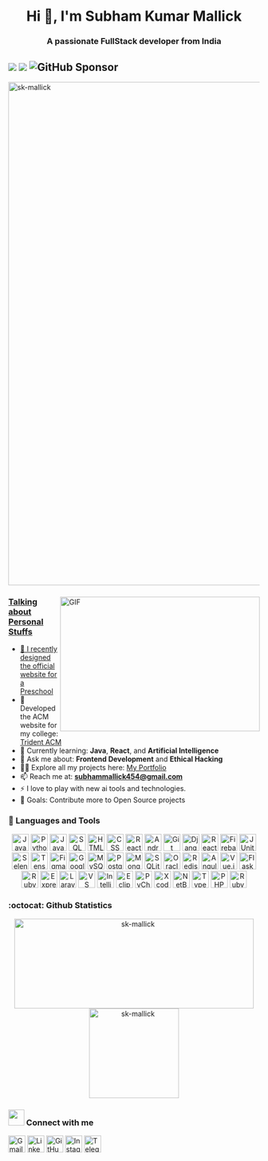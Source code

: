 <h1 align="center">Hi 👋, I'm Subham Kumar Mallick</h1>
<h3 align="center">A passionate FullStack developer from India </h3>
  
## ![](https://komarev.com/ghpvc/?username=sk-mallick&color=green&&style=flat)  [![](https://img.shields.io/static/v1?label=Sponsor&message=%E2%9D%A4&logo=GitHub&color=%23fe8e86)](https://github.com/sponsors/sk-mallick) ![GitHub Sponsor](https://img.shields.io/github/sponsors/sk-mallick?label=Sponsor&logo=GitHub)



<p align="left"> <a href="https://github.com/ryo-ma/github-profile-trophy"><img src="https://github-profile-trophy.vercel.app/?username=sk-mallick" alt="sk-mallick" width="1010" /> </p>
<img align="right" alt="GIF" src="https://github.com/developer-guy/developer-guy/blob/master/code.gif?raw=true" width="400" height="270" />

  
  ### Talking about Personal Stuffs

- 🔭 I recently designed the official website for a [Preschool](https://purvaanshpreschool.com/)
- 👯 Developed the ACM website for my college: [Trident ACM](https://adityanarayandas.github.io/acm/)
- 🌱 Currently learning: **Java**, **React**, and  **Artificial Intelligence**
- 💬 Ask me about: **Frontend Development** and **Ethical Hacking**
- 👨‍💻 Explore all my projects here: [My Portfolio](https://sk-coder-001.netlify.app/)
- 📫 Reach me at: **subhammallick454@gmail.com**
- ⚡ I love to play with new ai tools and technologies.
- 🥅 Goals: Contribute more to Open Source projects



<!--### 🧰 Languages and Tools

<p align="left">
  <a href="https://www.java.com" target="_blank"><img src="https://img.shields.io/badge/Java-007396?style=flat-square&logo=java&logoColor=white" alt="Java" height="34"></a>
  <a href="https://www.python.org" target="_blank"><img src="https://img.shields.io/badge/Python-3776AB?style=flat-square&logo=python&logoColor=white" alt="Python" height="34"></a>
  <a href="https://developer.mozilla.org/en-US/docs/Web/JavaScript" target="_blank"><img src="https://img.shields.io/badge/JavaScript-F7DF1E?style=flat-square&logo=javascript&logoColor=white" alt="JavaScript" height="34"></a>
  <a href="https://www.sql.org" target="_blank"><img src="https://img.shields.io/badge/SQL-003B57?style=flat-square&logo=sqlite&logoColor=white" alt="SQL" height="34"></a>
  <a href="https://developer.mozilla.org/en-US/docs/Web/HTML" target="_blank"><img src="https://img.shields.io/badge/HTML5-E34F26?style=flat-square&logo=html5&logoColor=white" alt="HTML" height="34"></a>
  <a href="https://developer.mozilla.org/en-US/docs/Web/CSS" target="_blank"><img src="https://img.shields.io/badge/CSS3-1572B6?style=flat-square&logo=css3&logoColor=white" alt="CSS" height="34"></a>
  <a href="https://reactnative.dev" target="_blank"><img src="https://img.shields.io/badge/React_Native-20232A?style=flat-square&logo=react&logoColor=61DAFB" alt="React Native" height="34"></a>
  <a href="https://developer.android.com/studio" target="_blank"><img src="https://img.shields.io/badge/Android_Studio-3DDC84?style=flat-square&logo=android&logoColor=white" alt="Android Studio" height="34"></a>
  <a href="https://git-scm.com" target="_blank"><img src="https://img.shields.io/badge/Git-F05032?style=flat-square&logo=git&logoColor=white" alt="Git" height="34"></a>
  <a href="https://www.djangoproject.com" target="_blank"><img src="https://img.shields.io/badge/Django-092E20?style=flat-square&logo=django&logoColor=white" alt="Django" height="34"></a>
  <a href="https://reactjs.org" target="_blank"><img src="https://img.shields.io/badge/React-61DAFB?style=flat-square&logo=react&logoColor=white" alt="React" height="34"></a>
  <a href="https://firebase.google.com" target="_blank"><img src="https://img.shields.io/badge/Firebase-FFCA28?style=flat-square&logo=firebase&logoColor=white" alt="Firebase" height="34"></a>
  <a href="https://junit.org" target="_blank"><img src="https://img.shields.io/badge/JUnit-25A162?style=flat-square&logo=junit&logoColor=white" alt="JUnit" height="34"></a>
  <a href="https://www.selenium.dev" target="_blank"><img src="https://img.shields.io/badge/Selenium-43B02A?style=flat-square&logo=selenium&logoColor=white" alt="Selenium" height="34"></a>
  <a href="https://www.tensorflow.org" target="_blank"><img src="https://img.shields.io/badge/TensorFlow-FF6F00?style=flat-square&logo=tensorflow&logoColor=white" alt="TensorFlow" height="34"></a>
  <a href="https://www.figma.com" target="_blank"><img src="https://img.shields.io/badge/Figma-F24E1E?style=flat-square&logo=figma&logoColor=white" alt="Figma" height="34"></a>
  <a href="https://cloud.google.com" target="_blank"><img src="https://img.shields.io/badge/Google_Cloud-4285F4?style=flat-square&logo=googlecloud&logoColor=white" alt="Google Cloud" height="34"></a>
  <a href="https://www.mysql.com" target="_blank"><img src="https://img.shields.io/badge/MySQL-4479A1?style=flat-square&logo=mysql&logoColor=white" alt="MySQL" height="34"></a>
  <a href="https://www.postgresql.org" target="_blank"><img src="https://img.shields.io/badge/PostgreSQL-336791?style=flat-square&logo=postgresql&logoColor=white" alt="PostgreSQL" height="34"></a>
  <a href="https://www.mongodb.com" target="_blank"><img src="https://img.shields.io/badge/MongoDB-47A248?style=flat-square&logo=mongodb&logoColor=white" alt="MongoDB" height="34"></a>
  <a href="https://www.sqlite.org" target="_blank"><img src="https://img.shields.io/badge/SQLite-003B57?style=flat-square&logo=sqlite&logoColor=white" alt="SQLite" height="34"></a>
  <a href="https://www.oracle.com/database" target="_blank"><img src="https://img.shields.io/badge/Oracle-FF6A00?style=flat-square&logo=oracle&logoColor=white" alt="Oracle Database" height="34"></a>
  <a href="https://redis.io" target="_blank"><img src="https://img.shields.io/badge/Redis-DC382D?style=flat-square&logo=redis&logoColor=white" alt="Redis" height="34"></a>
  <a href="https://angular.io" target="_blank"><img src="https://img.shields.io/badge/Angular-DD0031?style=flat-square&logo=angular&logoColor=white" alt="Angular" height="34"></a>
  <a href="https://vuejs.org" target="_blank"><img src="https://img.shields.io/badge/Vue.js-4FC08D?style=flat-square&logo=vue.js&logoColor=white" alt="Vue.js" height="34"></a>
  <a href="https://flask.palletsprojects.com" target="_blank"><img src="https://img.shields.io/badge/Flask-000000?style=flat-square&logo=flask&logoColor=white" alt="Flask" height="34"></a>
  <a href="https://rubyonrails.org" target="_blank"><img src="https://img.shields.io/badge/Ruby_on_Rails-CC0000?style=flat-square&logo=ruby-on-rails&logoColor=white" alt="Ruby on Rails" height="34"></a>
  <a href="https://expressjs.com" target="_blank"><img src="https://img.shields.io/badge/Express-000000?style=flat-square&logo=express&logoColor=white" alt="Express (Node.js)" height="34"></a>
  <a href="https://laravel.com" target="_blank"><img src="https://img.shields.io/badge/Laravel-FF2D20?style=flat-square&logo=laravel&logoColor=white" alt="Laravel (PHP)" height="34"></a>
  <a href="https://code.visualstudio.com" target="_blank"><img src="https://img.shields.io/badge/Visual_Studio_Code-0078D4?style=flat-square&logo=visualstudiocode&logoColor=white" alt="Visual Studio Code" height="34"></a>
  <a href="https://www.jetbrains.com/idea/" target="_blank"><img src="https://img.shields.io/badge/IntelliJ_IDEA-000000?style=flat-square&logo=intellijidea&logoColor=white" alt="IntelliJ IDEA" height="34"></a>
  <a href="https://www.eclipse.org" target="_blank"><img src="https://img.shields.io/badge/Eclipse-2C2255?style=flat-square&logo=eclipse&logoColor=white" alt="Eclipse" height="34"></a>
  <a href="https://www.jetbrains.com/pycharm/" target="_blank"><img src="https://img.shields.io/badge/PyCharm-000000?style=flat-square&logo=pycharm&logoColor=white" alt="PyCharm" height="34"></a>
  <a href="https://developer.apple.com/xcode/" target="_blank"><img src="https://img.shields.io/badge/Xcode-147EFB?style=flat-square&logo=xcode&logoColor=white" alt="Xcode" height="34"></a>
  <a href="https://netbeans.apache.org" target="_blank"><img src="https://img.shields.io/badge/NetBeans-0076A3?style=flat-square&logo=netbeans&logoColor=white" alt="NetBeans" height="34"></a>
  <a href="https://www.typescriptlang.org" target="_blank"><img src="https://img.shields.io/badge/TypeScript-3178C6?style=flat-square&logo=typescript&logoColor=white" alt="TypeScript" height="34"></a>
  <a href="https://www.php.net" target="_blank"><img src="https://img.shields.io/badge/PHP-777BB4?style=flat-square&logo=php&logoColor=white" alt="PHP" height="34"></a>
  <a href="https://www.ruby-lang.org" target="_blank"><img src="https://img.shields.io/badge/Ruby-CC342D?style=flat-square&logo=ruby&logoColor=white" alt="Ruby (Rails)" height="34"></a>
</p>-->

### 🧰 Languages and Tools

<p align="center">
  <img src="https://img.shields.io/badge/Java-007396?style=flat-square&logo=java&logoColor=white" alt="Java" height="34">
  <img src="https://img.shields.io/badge/Python-3776AB?style=flat-square&logo=python&logoColor=white" alt="Python" height="34">
  <img src="https://img.shields.io/badge/JavaScript-F7DF1E?style=flat-square&logo=javascript&logoColor=white" alt="JavaScript" height="34">
  <img src="https://img.shields.io/badge/SQL-003B57?style=flat-square&logo=sqlite&logoColor=white" alt="SQL" height="34">
  <img src="https://img.shields.io/badge/HTML5-E34F26?style=flat-square&logo=html5&logoColor=white" alt="HTML" height="34">
  <img src="https://img.shields.io/badge/CSS3-1572B6?style=flat-square&logo=css3&logoColor=white" alt="CSS" height="34">
  <img src="https://img.shields.io/badge/React_Native-20232A?style=flat-square&logo=react&logoColor=61DAFB" alt="React Native" height="34">
  <img src="https://img.shields.io/badge/Android_Studio-3DDC84?style=flat-square&logo=android&logoColor=white" alt="Android Studio" height="34">
  <img src="https://img.shields.io/badge/Git-F05032?style=flat-square&logo=git&logoColor=white" alt="Git" height="34">
  <img src="https://img.shields.io/badge/Django-092E20?style=flat-square&logo=django&logoColor=white" alt="Django" height="34">
  <img src="https://img.shields.io/badge/React-61DAFB?style=flat-square&logo=react&logoColor=white" alt="React" height="34">
  <img src="https://img.shields.io/badge/Firebase-FFCA28?style=flat-square&logo=firebase&logoColor=white" alt="Firebase" height="34">
  <img src="https://img.shields.io/badge/JUnit-25A162?style=flat-square&logo=junit&logoColor=white" alt="JUnit" height="34">
  <img src="https://img.shields.io/badge/Selenium-43B02A?style=flat-square&logo=selenium&logoColor=white" alt="Selenium" height="34">
  <img src="https://img.shields.io/badge/TensorFlow-FF6F00?style=flat-square&logo=tensorflow&logoColor=white" alt="TensorFlow" height="34">
  <img src="https://img.shields.io/badge/Figma-F24E1E?style=flat-square&logo=figma&logoColor=white" alt="Figma" height="34">
  <img src="https://img.shields.io/badge/Google_Cloud-4285F4?style=flat-square&logo=googlecloud&logoColor=white" alt="Google Cloud" height="34">
  <img src="https://img.shields.io/badge/MySQL-4479A1?style=flat-square&logo=mysql&logoColor=white" alt="MySQL" height="34">
  <img src="https://img.shields.io/badge/PostgreSQL-336791?style=flat-square&logo=postgresql&logoColor=white" alt="PostgreSQL" height="34">
  <img src="https://img.shields.io/badge/MongoDB-47A248?style=flat-square&logo=mongodb&logoColor=white" alt="MongoDB" height="34">
  <img src="https://img.shields.io/badge/SQLite-003B57?style=flat-square&logo=sqlite&logoColor=white" alt="SQLite" height="34">
  <img src="https://img.shields.io/badge/Oracle-FF6A00?style=flat-square&logo=oracle&logoColor=white" alt="Oracle Database" height="34">
  <img src="https://img.shields.io/badge/Redis-DC382D?style=flat-square&logo=redis&logoColor=white" alt="Redis" height="34">
  <img src="https://img.shields.io/badge/Angular-DD0031?style=flat-square&logo=angular&logoColor=white" alt="Angular" height="34">
  <img src="https://img.shields.io/badge/Vue.js-4FC08D?style=flat-square&logo=vue.js&logoColor=white" alt="Vue.js" height="34">
  <img src="https://img.shields.io/badge/Flask-000000?style=flat-square&logo=flask&logoColor=white" alt="Flask" height="34">
  <img src="https://img.shields.io/badge/Ruby_on_Rails-CC0000?style=flat-square&logo=ruby-on-rails&logoColor=white" alt="Ruby on Rails" height="34">
  <img src="https://img.shields.io/badge/Express-000000?style=flat-square&logo=express&logoColor=white" alt="Express (Node.js)" height="34">
  <img src="https://img.shields.io/badge/Laravel-FF2D20?style=flat-square&logo=laravel&logoColor=white" alt="Laravel (PHP)" height="34">
  <img src="https://img.shields.io/badge/Visual_Studio_Code-0078D4?style=flat-square&logo=visualstudiocode&logoColor=white" alt="VS Code" height="34">
  <img src="https://img.shields.io/badge/IntelliJ_IDEA-000000?style=flat-square&logo=intellijidea&logoColor=white" alt="IntelliJ IDEA" height="34">
  <img src="https://img.shields.io/badge/Eclipse-2C2255?style=flat-square&logo=eclipse&logoColor=white" alt="Eclipse" height="34">
  <img src="https://img.shields.io/badge/PyCharm-000000?style=flat-square&logo=pycharm&logoColor=white" alt="PyCharm" height="34">
  <img src="https://img.shields.io/badge/Xcode-147EFB?style=flat-square&logo=xcode&logoColor=white" alt="Xcode" height="34">
  <img src="https://img.shields.io/badge/NetBeans-0076A3?style=flat-square&logo=netbeans&logoColor=white" alt="NetBeans" height="34">
  <img src="https://img.shields.io/badge/TypeScript-3178C6?style=flat-square&logo=typescript&logoColor=white" alt="TypeScript" height="34">
  <img src="https://img.shields.io/badge/PHP-777BB4?style=flat-square&logo=php&logoColor=white" alt="PHP" height="34">
  <img src="https://img.shields.io/badge/Ruby-CC342D?style=flat-square&logo=ruby&logoColor=white" alt="Ruby" height="34">
</p>


### :octocat: Github Statistics
<p align="center">
<img src="https://github-readme-stats.vercel.app/api?username=sk-mallick&show_icons=true&theme=radical" alt="sk-mallick" width="480" height="180" />
<img src="https://github-readme-stats.vercel.app/api/top-langs/?username=sk-mallick&layout=compact&hide=html&theme=radical" alt="sk-mallick" height="180"/>  
<!--<img src="https://github-readme-streak-stats.herokuapp.com/?user=sk-mallick&layout=compact&hide=html&theme=radical" alt="sk-mallick" />  <br><br>-->
</p>

### <img src="https://media.giphy.com/media/LnQjpWaON8nhr21vNW/giphy.gif" height="32"> Connect with me

<p align="left">
  <a href="mailto:subhammallick454@gmail.com" target="_blank"><img src="https://img.shields.io/badge/Gmail-D14836?style=flat-square&logo=gmail&logoColor=white" alt="Gmail" height="34"></a>
  <a href="https://www.linkedin.com/in/subham-kumar-mallick" target="_blank"><img src="https://img.shields.io/badge/LinkedIn-0A66C2?style=flat-square&logo=linkedin&logoColor=white" alt="LinkedIn" height="34"></a>
  <a href="https://github.com/sk-mallick" target="_blank"><img src="https://img.shields.io/badge/GitHub-100000?style=flat-square&logo=github&logoColor=white" alt="GitHub" height="34"></a>
  <a href="https://www.instagram.com/_sk._mallick._" target="_blank"><img src="https://img.shields.io/badge/Instagram-E4405F?style=flat-square&logo=instagram&logoColor=white" alt="Instagram" height="34"></a>
  <a href="https://t.me/sk_mallick" target="_blank"><img src="https://img.shields.io/badge/Telegram-0088CC?style=flat-square&logo=telegram&logoColor=white" alt="Telegram" height="34"></a>
</p>
